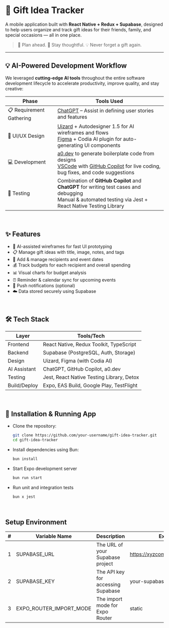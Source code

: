 # 🎁 Gift Idea Tracker

A mobile application built with **React Native + Redux + Supabase**, designed to help users organize and track gift ideas for their friends, family, and special occasions — all in one place.

> 📆 Plan ahead. 🎁 Stay thoughtful. 💡 Never forget a gift again.

---

## 💡 AI-Powered Development Workflow

We leveraged **cutting-edge AI tools** throughout the entire software development lifecycle to accelerate productivity, improve quality, and stay creative:

| Phase                    | Tools Used                                                                                                                                                                                                                |
| ------------------------ | ------------------------------------------------------------------------------------------------------------------------------------------------------------------------------------------------------------------------- |
| 📋 Requirement Gathering | [ChatGPT](https://chat.openai.com) – Assist in defining user stories and features                                                                                                                                         |
| 🎨 UI/UX Design          | [Uizard](https://uizard.io) + Autodesigner 1.5 for AI wireframes and flows<br>[Figma](https://figma.com) + Codia AI plugin for auto-generating UI components                                                              |
| 💻 Development           | [a0.dev](https://a0.dev) to generate boilerplate code from designs<br>[VSCode](https://code.visualstudio.com) with [GitHub Copilot](https://github.com/features/copilot) for live coding, bug fixes, and code suggestions |
| 🧪 Testing               | Combination of **GitHub Copilot** and **ChatGPT** for writing test cases and debugging<br>Manual & automated testing via Jest + React Native Testing Library                                                              |

<br/>

## ✨ Features

- 🧠 AI-assisted wireframes for fast UI prototyping
- 📋 Manage gift ideas with title, image, notes, and tags
- 👥 Add & manage recipients and event dates
- 💰 Track budgets for each recipient and overall spending
- 📊 Visual charts for budget analysis
- ⏰ Reminder & calendar sync for upcoming events
- 🔔 Push notifications (optional)
- ☁️ Data stored securely using Supabase

<br/>

## 🛠️ Tech Stack

| Layer        | Tools/Tech                                |
| ------------ | ----------------------------------------- |
| Frontend     | React Native, Redux Toolkit, TypeScript   |
| Backend      | Supabase (PostgreSQL, Auth, Storage)      |
| Design       | Uizard, Figma (with Codia AI)             |
| AI Assistant | ChatGPT, GitHub Copilot, a0.dev           |
| Testing      | Jest, React Native Testing Library, Detox |
| Build/Deploy | Expo, EAS Build, Google Play, TestFlight  |

<br/>

## 🧩 Installation & Running App

- Clone the repository:

  ```bash
  git clone https://github.com/your-username/gift-idea-tracker.git
  cd gift-idea-tracker
  ```

- Install dependencies using Bun:

  ```bash
  bun install
  ```

- Start Expo development server

  ```bash
  bun run start
  ```

- Run unit and integration tests
  ```bash
  bun x jest
  ```

<br/>

## Setup Environment

| #   | Variable Name           | Description                        | Example                        |
| --- | ----------------------- | ---------------------------------- | ------------------------------ |
| 1   | SUPABASE_URL            | The URL of your Supabase project   | https://xyzcompany.supabase.co |
| 2   | SUPABASE_KEY            | The API key for accessing Supabase | your-supabase-api-key          |
| 3   | EXPO_ROUTER_IMPORT_MODE | The import mode for Expo Router    | static                         |
